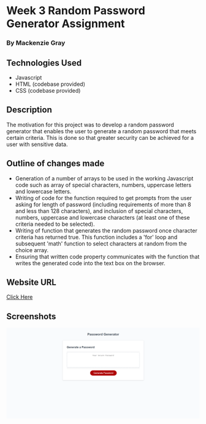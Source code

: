 # Week 3 Random Password Generator Assignment 

### By Mackenzie Gray

## Technologies Used

- Javascript
- HTML (codebase provided)
- CSS (codebase provided)

## Description 

The motivation for this project was to develop a random password generator that enables the user to generate a random password that meets certain criteria. This is done so that greater security can be achieved for a user with sensitive data. 

## Outline of changes made

- Generation of a number of arrays to be used in the working Javascript code such as array of special characters, numbers, uppercase letters and lowercase letters. 
- Writing of code for the function required to get prompts from the user asking for length of password (including requirements of more than 8 and less than 128 characters), and inclusion of special characters, numbers, uppercase and lowercase characters (at least one of these criteria needed to be selected). 
- Writing of function that generates the random password once character criteria has returned true. This function includes a 'for' loop and subsequent 'math' function to select characters at random from the choice array. 
- Ensuring that written code property communicates with the function that writes the generated code into the text box on the browser. 


## Website URL
[Click Here](https://mdkgray.github.io/Week3-Password-Generator/)

## Screenshots 
![PasswordGenerator](./Assets/PasswordGenerator.PNG)